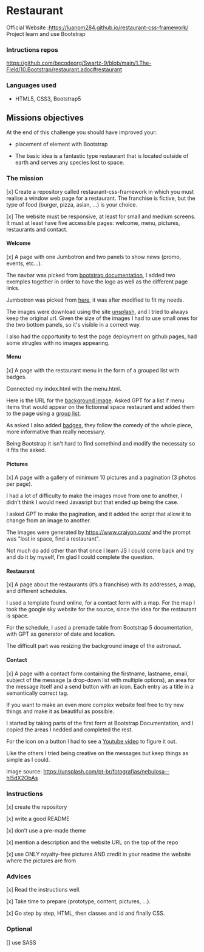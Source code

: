 # Restaurant
Official Website :https://luanpm284.github.io/restaurant-css-framework/
Project learn and use Bootstrap
### Intructions repos
https://github.com/becodeorg/Swartz-9/blob/main/1.The-Field/10.Bootstrap/restaurant.adoc#restaurant
### Languages used
- HTML5, CSS3, Bootstrap5
## Missions objectives
At the end of this challenge you should have improved your:

- placement of element with Bootstrap

- The basic idea is a fantastic type restaurant that is located outside of earth and serves any species lost to space.

### The mission
[x] Create a repository called restaurant-css-framework in which you must realise a window web page for a restaurant. The franchise is fictive, but the type of food (burger, pizza, asian, …​) is your choice.

[x] The website must be responsive, at least for small and medium screens. It must at least have five accessible pages: welcome, menu, pictures, restaurants and contact.

#### Welcome
[x] A page with one Jumbotron and two panels to show news (promo, events, etc…​).


The navbar was picked from [bootstrap documentation](https://getbootstrap.com/docs/5.0/components/navbar/), I added two exemples together in order to have the logo as well as the different page links.

Jumbotron was picked from [here](https://getbootstrap.com/docs/5.3/examples/jumbotron/), it was after modified to fit my needs.

The images were download using the site [unsplash](https://unsplash.com/), and I tried to always keep the original url.
Given the size of the images I had to use small ones for the two bottom panels, so it's visible in a correct way.

I also had the opportunity to test the page deployment on github pages, had some strugles with no images appearing.

#### Menu
[x] A page with the restaurant menu in the form of a grouped list with badges.

Connected my index.html with the menu.html.

Here is the URL for the [background image](https://unsplash.com/pt-br/fotografias/ilustracao-da-galaxia-roxa-e-preta-uXchDIKs4qI).
Asked GPT for a list if menu items that would appear on the fictionnal space restaurant and added them to the page using a [group list](https://getbootstrap.com/docs/5.0/components/list-group/).

As asked I also added [badges](https://getbootstrap.com/docs/5.0/components/badge/), they follow the comedy of the whole piece, more informative than really necessary.

Being Bootstrap it isn't hard to find somethind and modify the necessaty so it fits the asked.

#### Pictures
[x]  A page with a gallery of minimum 10 pictures and a pagination (3 photos per page).

I had a lot of difficulty to make the images move from one to another, I didn't think I would need Javasript but that ended up being the case.

I asked GPT to make the pagination, and it added the script that allow it to change from an image to another.

The images were generated by https://www.craiyon.com/ and the prompt was "lost in space, find a restaurant".

Not much do add other than that once I learn JS I could come back and try and do it by myself, I'm glad I could complete the question.

#### Restaurant
[x] A page about the restaurants (it’s a franchise) with its addresses, a map, and different schedules.

I used a template found online, for a contact form with a map. For the map I took the google sky website for the source, since the idea for the restaurant is space.

For the schedule, I used a premade table from Bootstrap 5 documentation, with GPT as generator of date and location.

The difficult part was resizing the background image of the astronaut.


#### Contact
[x] A page with a contact form containing the firstname, lastname, email, subject of the message (a drop-down list with multiple options), an area for the message itself and a send button with an icon. Each entry as a title in a semantically correct tag.

If you want to make an even more complex website feel free to try new things and make it as beautiful as possible.

I started by taking parts of the first form at Bootstrap Documentation, and I copied the areas I nedded and completed the rest.

For the icon on a button I had to see a [Youtube video](https://www.youtube.com/watch?v=UGtB7i9gD4s) to figure it out.

Like the others I tried being creative on the messages but keep things as simple as I could.

image source: https://unsplash.com/pt-br/fotografias/nebulosa--hI5dX2ObAs

### Instructions
[x] create the repository

[x] write a good README

[x] don’t use a pre-made theme

[x] mention a description and the website URL on the top of the repo

[x] use ONLY royalty-free pictures AND credit in your readme the website where the pictures are from

### Advices
[x] Read the instructions well.

[x] Take time to prepare (prototype, content, pictures, …​).

[x] Go step by step, HTML, then classes and id and finally CSS.

### Optional
[] use SASS

